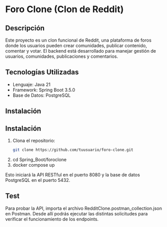 # Foro Clone (Clon de Reddit)

## Descripción
Este proyecto es un clon funcional de Reddit, una plataforma de foros donde los usuarios pueden crear comunidades, publicar contenido, comentar y votar. El backend está desarrollado para manejar  gestión de usuarios, comunidades, publicaciones y comentarios.

## Tecnologías Utilizadas
- Lenguaje: Java 21
- Framework: Spring Boot 3.5.0
- Base de Datos: PostgreSQL

## Instalación

## Instalación

1. Clona el repositorio:  
   ```bash
   git clone https://github.com/tuusuario/foro-clone.git
2. cd Spring_Boot/foroclone
3. docker compose up 

Esto iniciará la API RESTful en el puerto 8080 y la base de datos PostgreSQL en el puerto 5432.

## Test

Para probar la API, importa el archivo RedditClone.postman_collection.json en Postman.
Desde allí podrás ejecutar las distintas solicitudes para verificar el funcionamiento de los endpoints.

